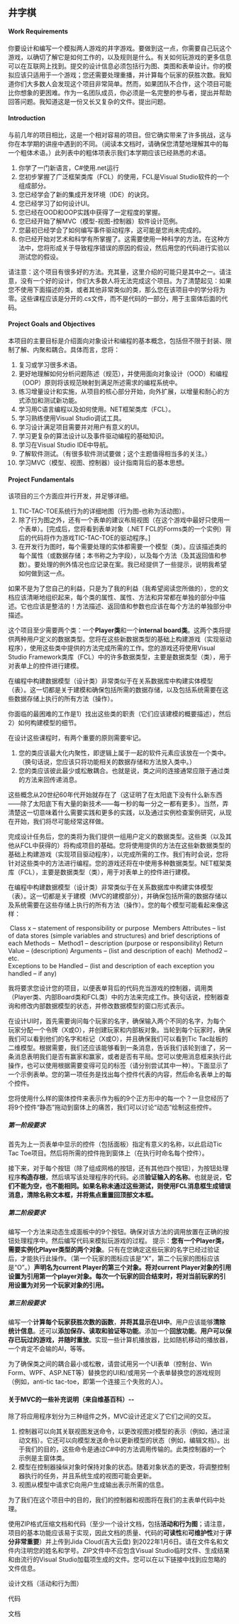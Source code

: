 ## 井字棋

#### Work Requirements

你要设计和编写一个模拟两人游戏的井字游戏。要做到这一点，你需要自己玩这个游戏，以确切了解它是如何工作的，以及规则是什么。有关如何玩游戏的更多信息可以在互联网上找到。提交的设计信息必须包括行为图、类图和表单设计。你的模拟应该只适用于一个游戏；您还需要处理重播，并计算每个玩家的获胜次数。我知道你们大多数人会发现这个项目非常简单。然而，如果团队不合作，这个项目可能比你想象的更困难。作为一名团队成员，你必须是一名完整的参与者，提出并帮助回答问题。我知道这是一份又长又复杂的文件。提出问题。



#### Introduction

与前几年的项目相比，这是一个相对容易的项目。但它确实带来了许多挑战，这与你在本学期的讲座中遇到的不同。（阅读本文档时，请确保您清楚地理解其中的每一个粗体术语。）此列表中的粗体项表示我们本学期应该已经熟悉的术语。

1. 你学了一门新语言，C#使用.net运行
2. 您初步掌握了广泛框架类库（FCL）的使用，FCL是Visual Studio软件的一个组成部分。
3. 您已经学会了新的集成开发环境（IDE）的诀窍。
4. 您已经学习了如何设计UI。
5. 您已经在OOD和OOP实践中获得了一定程度的掌握。
6. 您已经开始了解MVC（模型-视图-控制器）软件设计范例。
7. 您最初已经学会了如何编写事件驱动程序，这可能是您尚未完成的。
8. 你已经开始对艺术和科学有所掌握了。这需要使用一种科学的方法，在这种方法中，您将形成关于导致程序错误的原因的假设，然后用您的代码进行实验以测试您的假设。

请注意：这个项目有很多好的方法。充其量，这里介绍的可能只是其中之一。请注意，没有一个好的设计，你们大多数人将无法完成这个项目。为了清楚起见：如果您不使用下面描述的类，或者其他非常类似的类，那么您在该项目中的学分将为零。这些课程应该是分开的.cs文件，而不是代码的一部分，用于主窗体后面的代码。



#### Project Goals and Objectives

本项目的主要目标是介绍面向对象设计和编程的基本概念，包括但不限于封装、限制了解、内聚和耦合。具体而言，您将：

1. 复习或学习很多术语。
2. 更好地理解如何分析问题陈述（规范），并使用面向对象设计（OOD）和编程（OOP）原则将该规范映射到满足所述需求的编程系统中。
3. 练习增量设计和实施，从项目的核心部分开始，向外扩展，以增量和耐心的方式添加和测试新功能。
4. 学习用C语言编程以及如何使用。NET框架类库（FCL）。
5. 学习熟练使用Visual Studio调试工具。
6. 学习设计满足项目需要并对用户有意义的UI。
7. 学习更复杂的算法设计以及事件驱动编程的基础知识。
8. 学习在Visual Studio IDE中导航。
9. 了解软件测试。（有很多软件测试要做；这个主题值得相当多的关注。）
10. 学习MVC（模型、视图、控制器）设计指南背后的基本思想。



#### Project Fundamentals

该项目的三个方面应并行开发，并足够详细。

1. TIC-TAC-TOE系统行为的详细地图（行为图-也称为活动图）。
2. 除了行为图之外，还有一个表单的建议布局视图（在这个游戏中最好只使用一个表单）。[完成后，您将看到表单对象（.NET  FCL的Forms类的一个实例）背后的代码将作为游戏TIC-TAC-TOE的驱动程序。]
3. 在开发行为图时，每个需要处理的实体都需要一个模型（类）。应该描述类的每个属性（或数据存储；本书称之为字段），以及每个方法（及其返回值和参数）。要处理的例外情况也应记录在案。我已经提供了一些提示，说明我希望如何做到这一点。

如果不是为了您自己的利益，只是为了我的利益（我希望阅读您所做的），您的文档应该清晰地组织起来，每个类的属性、属性、方法和异常都在单独的部分中描述。它也应该是整洁的！方法描述、返回值和参数也应该在每个方法的单独部分中描述。

这个项目至少需要两个类：一个**Player类**和一个**internal board类**。这两个类将提供两种用户定义的数据类型。您将在这些新数据类型的基础上构建游戏（实现驱动程序），使用这些类中提供的方法完成所需的工作。您的游戏还将使用Visual Studio Framework类库（FCL）中的许多数据类型，主要是数据类型（类），用于对表单上的控件进行建模。

在编程中构建数据模型（设计类）非常类似于在关系数据库中构建实体模型（表）。这一切都是关于建模和确保包括所需的数据存储，以及包括系统需要在这些数据存储上执行的所有方法（操作）。

你面临的最困难的工作是1）找出这些类的职责（它们应该建模的概要描述），然后2）如何构建模型的细节。

在设计这些课程时，有两个重要的原则需要牢记。

1. 您的类应该最大化内聚性，即逻辑上属于一起的软件元素应该放在一个类中。（换句话说，您应该只将功能相关的数据存储和方法放入类中。）
2. 您的类应该彼此最少或松散耦合。也就是说，类之间的连接通常应限于通过类的方法来回传递消息。

这些概念从20世纪60年代开始就存在了（这证明了在太阳底下没有什么新东西——除了太阳底下有大量的新技术——每一秒的每一分之一都有更多）。当然，弄清楚这一切意味着什么需要实践和更多的实践，以及通过实例检查案例研究，从现在开始，我们将尽可能经常这样做。

完成设计任务后，您的类将为我们提供一组用户定义的数据类型。这些类（以及其他从FCL中获得的）将构成项目的基础。您将使用提供的方法在这些新数据类型的基础上构建游戏（实现项目驱动程序），以完成所需的工作。我们有时会说，您将针对这些类中的方法进行编程。您的游戏还将在中使用多种数据类型。NET框架类库（FCL），主要是数据类型（类），用于对表单上的控件进行建模。

在编程中构建数据模型（设计类）非常类似于在关系数据库中构建实体模型（表）。这一切都是关于建模（MVC的建模部分），并确保包括所需的数据存储以及系统需要在这些存储上执行的所有方法（操作）。您的每个模型可能看起来像这样：

​	Class x – statement of responsibility or purpose 
​	Members 
 		Attributes – list of data stores (simple variables and structures) and brief descriptions of 
each 
 		Methods – 
​				Method1 – description (purpose or responsibility) 
  						 Return Value – (description) 
   						Arguments – (list and description of each) 
​				Method2 – etc.   
 		Exceptions to be Handled – (list and description of each exception you handled – if any) 

我将要求您设计您的项目，以便表单背后的代码充当游戏的控制器，调用类（Player类、内部Board类和FCL类）中的方法来完成工作。换句话说，控制器查询和修改内部数据模型的状态，并修改数据模型的窗口形式表示。

在设计UI时，首先需要询问每个玩家的名字，确保输入两个不同的名字，为每个玩家分配一个令牌（X或O），并创建玩家和内部板对象。当轮到每个玩家时，确保我们可以看到他们的名字和标记（X或O），并且确保我们可以看到Tic  Tac趾板的二维模型。根据需要，我们还应该能够看到一条消息，告诉我们该轮到谁了，另一条消息表明我们是否有赢家和赢家，或者是否有平局。您可以使用消息框来执行此操作，也可以使用根据需要变得可见的标签（请分别尝试其中一种）。下面显示了一个示例表单。您的第一项任务是找出每个控件代表的内容，然后命名表单上的每个控件。



您将使用什么样的窗体控件来表示作为板的9个正方形中的每一个？一旦您经历了将9个控件“静态”拖动到窗体上的痛苦，我们可以讨论“动态”绘制这些控件。

##### 第一阶段要求

首先为上一页表单中显示的控件（包括面板）指定有意义的名称，以此启动Tic Tac Toe项目。然后将所需的控件拖到窗体上（在执行时命名每个控件）。

接下来，对于每个按钮（除了组成网格的按钮，还有其他四个按钮），为按钮处理程序**构造存根**，然后填写该处理程序的代码。必须**验证输入的名称**。也就是说，**它们不能为空，也不能相同。如果名称未通过这些测试，则使用FCL消息框生成错误消息，清除名称文本框，并将焦点重置回顶部文本框。**

##### 第二阶段要求

编写一个方法来动态生成面板中的9个按钮。确保对该方法的调用放置在正确的按钮处理程序中。然后编写代码来模拟玩游戏的过程。
提示：**您有一个Player类，需要实例化Player类型的两个对象**。只有在您确定这些玩家的名字已经过验证后，才能执行此操作。（第一个玩家的图标应该是“X”，第二个玩家的图标应该是“O”。）**声明名为current Player的第三个对象。将对current Player对象的引用设置为引用第一个player对象。每次一个玩家的回合结束时，将对当前玩家的引用设置为对另一个玩家对象的引用。**

##### 第三阶段要求

编写一个**计算每个玩家获胜次数的函数**，**并将其显示在UI中**。用户应该能够**清除统计信息**。还可以**添加保存、读取和验证等功能**。添加一个**回放功能**。**用户可以保存已玩过的游戏，并随时重放**。实现一些计算机播放器，比如随机移动的播放器，一个肯定不会输的AI，等等。

为了确保类之间的耦合最小或松散，请尝试用另一个UI表单（控制台、Win Form、WPF、ASP.NET等）替换您的UI和/或用另一个表单替换您的游戏规则（例如，anti-tic  tac-toe，即第一个连接三个失败的人）。

#### 关于MVC的一些补充说明（来自维基百科）--

除了将应用程序划分为三种组件之外，MVC设计还定义了它们之间的交互。

1. 控制器可以向其关联视图发送命令，以更改视图对模型的表示（例如，通过滚动文档）。它还可以向模型发送命令以更新模型的状态（例如，编辑文档）。出于我们的目的，这些命令是通过C#中的方法调用传输的。此类控制器的一个示例是主窗体类。
2. 模型在控制器操纵对象时保持对象的状态。随着对象状态的更改，将调整控制器执行的任务，并且系统生成的视图可能会更新。
3. 视图从模型中请求它向用户生成输出表示所需的信息。

为了我们在这个项目中的目的，我们的控制器和视图将在我们的主表单代码中处理。

使用ZIP格式压缩文档和代码（至少一个设计文档，包括**活动和行为图**；请注意，项目的基本功能应该易于实现，因此文档的质量、代码的**可读性**和**可维护性**对于**评分非常重要**）并上传到Jida  Cloud(吉大云盘) 到2022年1月6日。请在文件名和文件内注明您的姓名和学号。ZIP文件中不应包含Visual Studio临时文件、生成结果和由流行的Visual  Studio加载项生成的文件。您可以在以下链接中找到应忽略的文件信息。



设计文档（活动和行为图）

代码

文档



